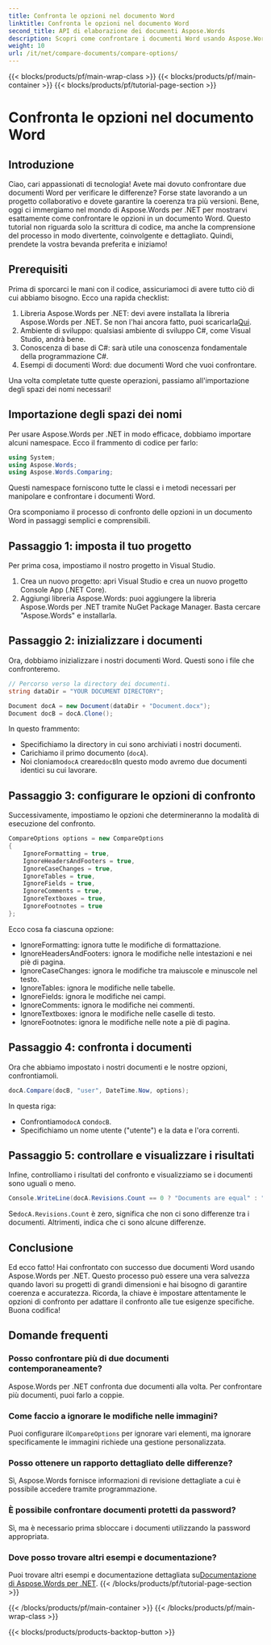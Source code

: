 ```yaml
---
title: Confronta le opzioni nel documento Word
linktitle: Confronta le opzioni nel documento Word
second_title: API di elaborazione dei documenti Aspose.Words
description: Scopri come confrontare i documenti Word usando Aspose.Words per .NET con la nostra guida passo-passo. Garantisci la coerenza dei documenti senza sforzo.
weight: 10
url: /it/net/compare-documents/compare-options/
---
```


{{< blocks/products/pf/main-wrap-class >}}
{{< blocks/products/pf/main-container >}}
{{< blocks/products/pf/tutorial-page-section >}}

# Confronta le opzioni nel documento Word

## Introduzione

Ciao, cari appassionati di tecnologia! Avete mai dovuto confrontare due documenti Word per verificare le differenze? Forse state lavorando a un progetto collaborativo e dovete garantire la coerenza tra più versioni. Bene, oggi ci immergiamo nel mondo di Aspose.Words per .NET per mostrarvi esattamente come confrontare le opzioni in un documento Word. Questo tutorial non riguarda solo la scrittura di codice, ma anche la comprensione del processo in modo divertente, coinvolgente e dettagliato. Quindi, prendete la vostra bevanda preferita e iniziamo!

## Prerequisiti

Prima di sporcarci le mani con il codice, assicuriamoci di avere tutto ciò di cui abbiamo bisogno. Ecco una rapida checklist:

1.  Libreria Aspose.Words per .NET: devi avere installata la libreria Aspose.Words per .NET. Se non l'hai ancora fatto, puoi scaricarla[Qui](https://releases.aspose.com/words/net/).
2. Ambiente di sviluppo: qualsiasi ambiente di sviluppo C#, come Visual Studio, andrà bene.
3. Conoscenza di base di C#: sarà utile una conoscenza fondamentale della programmazione C#.
4. Esempi di documenti Word: due documenti Word che vuoi confrontare.

Una volta completate tutte queste operazioni, passiamo all'importazione degli spazi dei nomi necessari!

## Importazione degli spazi dei nomi

Per usare Aspose.Words per .NET in modo efficace, dobbiamo importare alcuni namespace. Ecco il frammento di codice per farlo:

```csharp
using System;
using Aspose.Words;
using Aspose.Words.Comparing;
```

Questi namespace forniscono tutte le classi e i metodi necessari per manipolare e confrontare i documenti Word.

Ora scomponiamo il processo di confronto delle opzioni in un documento Word in passaggi semplici e comprensibili.

## Passaggio 1: imposta il tuo progetto

Per prima cosa, impostiamo il nostro progetto in Visual Studio.

1. Crea un nuovo progetto: apri Visual Studio e crea un nuovo progetto Console App (.NET Core).
2. Aggiungi libreria Aspose.Words: puoi aggiungere la libreria Aspose.Words per .NET tramite NuGet Package Manager. Basta cercare "Aspose.Words" e installarla.

## Passaggio 2: inizializzare i documenti

Ora, dobbiamo inizializzare i nostri documenti Word. Questi sono i file che confronteremo.

```csharp
// Percorso verso la directory dei documenti.
string dataDir = "YOUR DOCUMENT DIRECTORY";

Document docA = new Document(dataDir + "Document.docx");
Document docB = docA.Clone();
```

In questo frammento:
- Specifichiamo la directory in cui sono archiviati i nostri documenti.
- Carichiamo il primo documento (`docA`).
-  Noi cloniamo`docA` creare`docB`In questo modo avremo due documenti identici su cui lavorare.

## Passaggio 3: configurare le opzioni di confronto

Successivamente, impostiamo le opzioni che determineranno la modalità di esecuzione del confronto.

```csharp
CompareOptions options = new CompareOptions
{
	IgnoreFormatting = true,
	IgnoreHeadersAndFooters = true,
	IgnoreCaseChanges = true,
	IgnoreTables = true,
	IgnoreFields = true,
	IgnoreComments = true,
	IgnoreTextboxes = true,
	IgnoreFootnotes = true
};
```

Ecco cosa fa ciascuna opzione:
- IgnoreFormatting: ignora tutte le modifiche di formattazione.
- IgnoreHeadersAndFooters: ignora le modifiche nelle intestazioni e nei piè di pagina.
- IgnoreCaseChanges: ignora le modifiche tra maiuscole e minuscole nel testo.
- IgnoreTables: ignora le modifiche nelle tabelle.
- IgnoreFields: ignora le modifiche nei campi.
- IgnoreComments: ignora le modifiche nei commenti.
- IgnoreTextboxes: ignora le modifiche nelle caselle di testo.
- IgnoreFootnotes: ignora le modifiche nelle note a piè di pagina.

## Passaggio 4: confronta i documenti

Ora che abbiamo impostato i nostri documenti e le nostre opzioni, confrontiamoli.

```csharp
docA.Compare(docB, "user", DateTime.Now, options);
```

In questa riga:
-  Confrontiamo`docA` con`docB`.
- Specifichiamo un nome utente ("utente") e la data e l'ora correnti.

## Passaggio 5: controllare e visualizzare i risultati

Infine, controlliamo i risultati del confronto e visualizziamo se i documenti sono uguali o meno.

```csharp
Console.WriteLine(docA.Revisions.Count == 0 ? "Documents are equal" : "Documents are not equal");
```

 Se`docA.Revisions.Count` è zero, significa che non ci sono differenze tra i documenti. Altrimenti, indica che ci sono alcune differenze.

## Conclusione

Ed ecco fatto! Hai confrontato con successo due documenti Word usando Aspose.Words per .NET. Questo processo può essere una vera salvezza quando lavori su progetti di grandi dimensioni e hai bisogno di garantire coerenza e accuratezza. Ricorda, la chiave è impostare attentamente le opzioni di confronto per adattare il confronto alle tue esigenze specifiche. Buona codifica!

## Domande frequenti

### Posso confrontare più di due documenti contemporaneamente?  
Aspose.Words per .NET confronta due documenti alla volta. Per confrontare più documenti, puoi farlo a coppie.

### Come faccio a ignorare le modifiche nelle immagini?  
 Puoi configurare il`CompareOptions` per ignorare vari elementi, ma ignorare specificamente le immagini richiede una gestione personalizzata.

### Posso ottenere un rapporto dettagliato delle differenze?  
Sì, Aspose.Words fornisce informazioni di revisione dettagliate a cui è possibile accedere tramite programmazione.

### È possibile confrontare documenti protetti da password?  
Sì, ma è necessario prima sbloccare i documenti utilizzando la password appropriata.

### Dove posso trovare altri esempi e documentazione?  
 Puoi trovare altri esempi e documentazione dettagliata su[Documentazione di Aspose.Words per .NET](https://reference.aspose.com/words/net/).
{{< /blocks/products/pf/tutorial-page-section >}}

{{< /blocks/products/pf/main-container >}}
{{< /blocks/products/pf/main-wrap-class >}}

{{< blocks/products/products-backtop-button >}}
